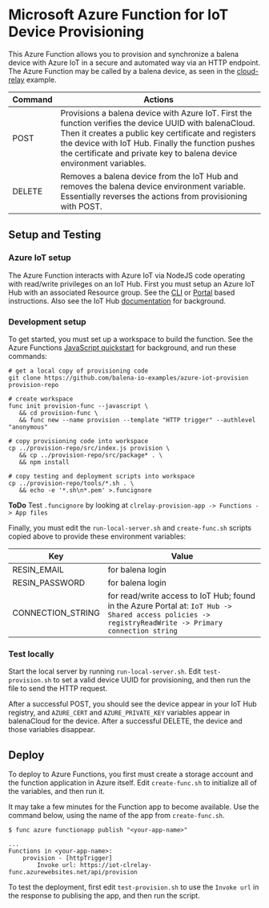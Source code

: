 # Microsoft Azure Function for IoT Device Provisioning
This Azure Function allows you to provision and synchronize a balena device with Azure IoT in a secure and automated way via an HTTP endpoint. The Azure Function may be called by a balena device, as seen in the [cloud-relay](https://github.com/balena-io-examples/cloud-relay) example.

| Command | Actions |
|---------|---------|
| POST | Provisions a balena device with Azure IoT. First the function verifies the device UUID with balenaCloud. Then it creates a public key certificate and registers the device with IoT Hub. Finally the function pushes the certificate and private key to balena device environment variables. |
| DELETE | Removes a balena device from the IoT Hub and removes the balena device environment variable. Essentially reverses the actions from provisioning with POST. |

## Setup and Testing
### Azure IoT setup
The Azure Function interacts with Azure IoT via NodeJS code operating with read/write privileges on an IoT Hub. First you must setup an Azure IoT Hub with an associated Resource group. See the [CLI](https://docs.microsoft.com/en-us/azure/iot-develop/quickstart-send-telemetry-iot-hub?pivots=programming-language-nodejs#create-an-iot-hub) or [Portal](https://docs.microsoft.com/en-us/azure/iot-hub/iot-hub-node-node-device-management-get-started#create-an-iot-hub) based instructions. Also see the IoT Hub [documentation](https://docs.microsoft.com/en-us/azure/iot-hub/) for background.

### Development setup
To get started, you must set up a workspace to build the function. See the Azure Functions [JavaScript quickstart](https://docs.microsoft.com/en-us/azure/azure-functions/create-first-function-cli-node) for background, and run these commands:

```
# get a local copy of provisioning code
git clone https://github.com/balena-io-examples/azure-iot-provision provision-repo

# create workspace
func init provision-func --javascript \
   && cd provision-func \
   && func new --name provision --template "HTTP trigger" --authlevel "anonymous"

# copy provisioning code into workspace
cp ../provision-repo/src/index.js provision \
   && cp ../provision-repo/src/package* . \
   && npm install

# copy testing and deployment scripts into workspace
cp ../provision-repo/tools/*.sh . \
   && echo -e '*.sh\n*.pem' >.funcignore
```

**ToDo** Test `.funcignore` by looking at `clrelay-provision-app -> Functions -> App files`

Finally, you must edit the `run-local-server.sh` and `create-func.sh` scripts copied above to provide these environment variables:

|    Key      |    Value    |
|-------------|-------------|
| RESIN_EMAIL | for balena login |
| RESIN_PASSWORD | for balena login |
| CONNECTION_STRING | for read/write access to IoT Hub; found in the Azure Portal at: `IoT Hub -> Shared access policies -> registryReadWrite -> Primary connection string` |

### Test locally
Start the local server by running `run-local-server.sh`.
Edit `test-provision.sh` to set a valid device UUID for provisioning, and then run the file to send the HTTP request.

After a successful POST, you should see the device appear in your IoT Hub registry, and `AZURE_CERT` and `AZURE_PRIVATE_KEY` variables appear in balenaCloud for the device. After a successful DELETE, the device and those variables disappear.

## Deploy
To deploy to Azure Functions, you first must create a storage account and the function application in Azure itself. Edit `create-func.sh` to initialize all of the variables, and then run it.

It may take a few minutes for the Function app to become available. Use the command below, using the name of the app from `create-func.sh`.

```
$ func azure functionapp publish "<your-app-name>"

...
Functions in <your-app-name>:
    provision - [httpTrigger]
        Invoke url: https://iot-clrelay-func.azurewebsites.net/api/provision
```

To test the deployment, first edit `test-provision.sh` to use the `Invoke url` in the response to publising the app, and then run the script.